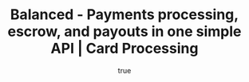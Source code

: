 ---
title: Balanced - Payments processing, escrow, and payouts in one simple API | Card Processing
template: card-processing.html

pageTitle: Card Processing
body_class: card-processing

subtitle:
  heading: Accept credit and debit card payments.<br />Process any U.S. or international card without a separate merchant account and gateway.

howItWorks:
  title: How it works
  body: Balanced supports all major card brands from Visa and MasterCard to Discover and American Express. Funds are captured in U.S. currency and available for immediate access in your escrow balance.

howItWorksDiagram:
  header: Once a card is charged, funds are placed in your <a href='https://docs.balancedpayments.com/1.1/guides/escrow/'>escrow account</a> (held by Balanced). You may then pay out to your own bank account or use Balanced’s <a href='/payouts'>Payouts solution</a> to pay your U.S. sellers.
  step1: Charge your customer’s debit or credit card
  step2: Funds are available immediately in your escrow balance
  step31: Collect your funds by paying out to your bank account
  step32: Pay your sellers using Balanced’s <a href='/payouts'>Payouts solution</a>

collectingCardInfo:
  title: Collecting card info
  body: Charge a card by collecting the card number and expiration date. Information is securely passed through <a href='https://docs.balancedpayments.com/1.1/guides/balanced-js/'>balanced.js</a>, bypassing your servers and removing your need to become <a href='http://support.balancedpayments.com/hc/en-us/articles/200173030-Do-I-need-to-be-PCI-compliant-'>PCI compliant</a>.
  learnLink: View card processing best practices
  learnLinkHref: https://support.balancedpayments.com/hc/en-us/articles/201035880-Verifications-Authorizations-and-Captures-Best-practices

recurringBilling:
  title: Recurring billing
  body: Balanced’s open-source, recurring payments system, <a href='https://github.com/balanced/billy'>Billy</a>, allows you to schedule charges at specific times.
  learnLink: Learn more about Billy
  learnLinkHref: http://balancedbilly.readthedocs.org/en/latest/index.html

cardAuthorizations:
  title: Card authorizations
  body: Reserve funds on a credit card for up to seven days by issuing a card authorization.
  learnLink: Learn more about authorization use cases such as crowdfunding
  learnLinkHref: https://docs.balancedpayments.com/1.1/guides/cardholds/

cardStatementDescriptor:
  title: Card statement descriptor
  body: Modify the card statement soft descriptor on a per-transaction basis. Each descriptor begins with BAL* followed by your 18-character-long description.
  learnLink: Learn more about setting the soft descriptor
  learnLinkHref: https://docs.balancedpayments.com/1.1/guides/credits/#bank-statement-descriptor
  limit: "Card statement soft descriptor max. character length: 18"

chargebacksDisputes:
  title: Chargebacks & Disputes
  body: In the event of a chargeback, Balanced will notify you to help gather the documents necessary to fight the chargeback.
  learnLink: Learn more about the chargeback process
  learnLinkHref: https://support.balancedpayments.com/hc/en-us/articles/200135910-How-are-credit-card-chargebacks-and-disputes-handled-



cardProcessingPricing:
  title: Pricing
  debit: Charging your buyers (successful credit card charge)
  authorizationHold: Authorization Hold
  chargeback: Chargeback
  refund: Refund
  failure: Failure

tryTheDashboard:
  body: Ready to get started?
  button: TRY THE DASHBOARD

---